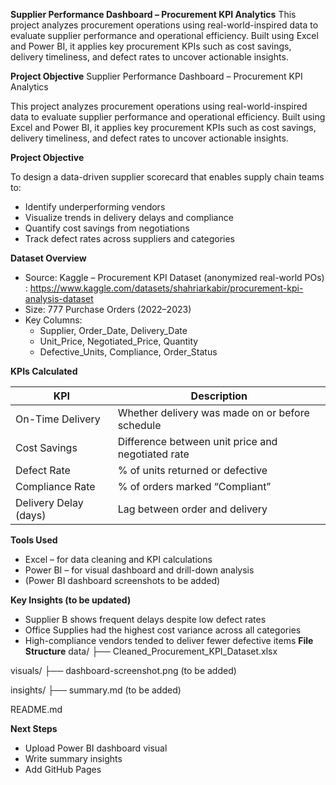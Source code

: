 **Supplier Performance Dashboard – Procurement KPI Analytics**
This project analyzes procurement operations using real-world-inspired data to evaluate supplier performance and operational efficiency. Built using Excel and Power BI, it applies key procurement KPIs such as cost savings, delivery timeliness, and defect rates to uncover actionable insights.

**Project Objective**
Supplier Performance Dashboard – Procurement KPI Analytics

This project analyzes procurement operations using real-world-inspired data to evaluate supplier performance and operational efficiency. Built using Excel and Power BI, it applies key procurement KPIs such as cost savings, delivery timeliness, and defect rates to uncover actionable insights.

**Project Objective**

To design a data-driven supplier scorecard that enables supply chain teams to:
- Identify underperforming vendors
- Visualize trends in delivery delays and compliance
- Quantify cost savings from negotiations
- Track defect rates across suppliers and categories

**Dataset Overview**

- Source: Kaggle – Procurement KPI Dataset (anonymized real-world POs) : https://www.kaggle.com/datasets/shahriarkabir/procurement-kpi-analysis-dataset
- Size: 777 Purchase Orders (2022–2023)
- Key Columns:
  - Supplier, Order_Date, Delivery_Date
  - Unit_Price, Negotiated_Price, Quantity
  - Defective_Units, Compliance, Order_Status

**KPIs Calculated**

| KPI                  | Description                                      |
|----------------------|--------------------------------------------------|
| On-Time Delivery     | Whether delivery was made on or before schedule |
| Cost Savings         | Difference between unit price and negotiated rate |
| Defect Rate          | % of units returned or defective                |
| Compliance Rate      | % of orders marked “Compliant”                  |
| Delivery Delay (days)| Lag between order and delivery                   |

**Tools Used**
- Excel – for data cleaning and KPI calculations
- Power BI – for visual dashboard and drill-down analysis
- (Power BI dashboard screenshots to be added)

**Key Insights (to be updated)**

- Supplier B shows frequent delays despite low defect rates
- Office Supplies had the highest cost variance across all categories
- High-compliance vendors tended to deliver fewer defective items
**File Structure**
data/
├── Cleaned_Procurement_KPI_Dataset.xlsx

visuals/
├── dashboard-screenshot.png (to be added)

insights/
├── summary.md (to be added)

README.md

**Next Steps**

- Upload Power BI dashboard visual
- Write summary insights 
- Add GitHub Pages 




